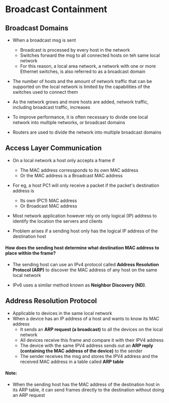 # Broadcast Containment

## Broadcast Domains

- When a broadcast msg is sent
    - Broadcast is processed by every host in the network
    - Switches forward the msg to all connected hosts on teh same local network
    - For this reason, a local area network, a network with one or more Ethernet switches, is also referred to as a broadcast domain

- The number of hosts and the amount of network traffic that can be supported on the local network is limited by the capabilities of the switches used to connect them

- As the network grows and more hosts are added, network traffic, including broadcast traffic, increases

- To improve performance, it is often necessary to divide one local network into multiple networks, or broadcast domains

- Routers are used to divide the network into multiple broadcast domains

## Access Layer Communication

- On a local network a host only accepts a frame if
    - The MAC address corressponds to its own MAC address
    - Or the MAC address is a Broadcast MAC address

- For eg, a host PC1 will only receive a packet if the packet's destination address is 
    - Its own (PC1) MAC address
    - Or Broadcast MAC address

- Most network application however rely on only logical (IP) address to identify the location the servers and clients

- Problem arises if a sending host only has the logical IP address of the destination host

#### How does the sending host determine what destination MAC address to place within the frame?

- The sending host can use an IPv4 protocol called **Address Resolution Protocol (ARP)** to discover the MAC address of any host on the same local network

- IPv6 uses a similar method known as **Neighbor Discovery (ND)**.

## Address Resolution Protocol

- Applicable to devices in the same local network
- When a device has an IP address of a host and wants to know its MAC address
    - It sends an **ARP request (a broadcast)** to all the devices on the local network
    - All devices receive this frame and compare it with their IPV4 address
    - The device with the same IPV4 address sends out an **ARP reply (containing the MAC address of the device)** to the sender
    - The sender receives the msg and stores the IPV4 address and the received MAC address in a table called **ARP table**

#### Note:

- When the sending host has the MAC address of the destination host in its ARP table, it can send frames directly to the destination without doing an ARP request

